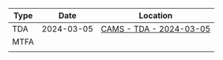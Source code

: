 | Type | Date       | Location                                                          |
| ---- | ---------- | ----------------------------------------------------------------- |
| TDA  | 2024-03-05 | [CAMS - TDA - 2024-03-05](tda/CAMS%20-%20TDA%20-%202024-03-05.md) |
| MTFA |            |                                                                   |
|      |            |                                                                   |
